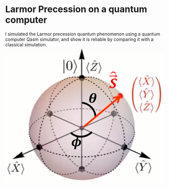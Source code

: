 # Larmor Precession on a quantum computer
I simulated the Larmor precession quantum phenomenon using a quantum computer Qasm simulator, and show it is reliable by comparing it with a classical simulation.
![image](Larmor.Precession/expecxyz.png)
